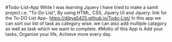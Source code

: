 #Todo-List-App
While I was learning Jquery I have tried to make a samll project i.e, "To-Do List",
By using HTML, CSS, Jquery UI and Jquery.
link for the To-DO List App- https://dibya5425.github.io/Todo-List/
In this app we can sort our list of task as category wise. we can also add multiple catagory as well as task which we want to complete.
#Motto of this App is
Add your tasks, Organize your life, Achieve more every day.
